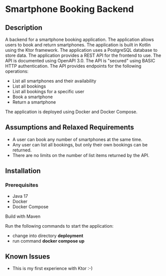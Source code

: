 
# Smartphone Booking Backend

## Description
A backend for a smartphone booking application. 
The application allows users to book and return smartphones.
The application is built in Kotlin using the Ktor framework.
The application uses a PostgreSQL database to store data.
The application provides a REST API for the frontend to use.
The API is documented using OpenAPI 3.0.
The API is "secured" using BASIC HTTP authentication.
The API provides endpoints for the following operations:
- List all smartphones and their availability
- List all bookings
- List all bookings for a specific user
- Book a smartphone
- Return a smartphone

The application is deployed using Docker and Docker Compose.

## Assumptions and Relaxed Requirements
- A user can book any number of smartphones at the same time.
- Any user can list all bookings, but only their own bookings can be returned.
- There are no limits on the number of list items returned by the API.


## Installation
### Prerequisites
- Java 17
- Docker
- Docker Compose

Build with Maven

Run the following commands to start the application:

 - change into directory **deployment**
 - run command **docker compose up**

## Known Issues
- This is my first experience with Ktor :-)